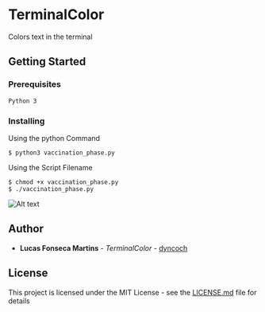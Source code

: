 # TerminalColor

Colors text in the terminal 

## Getting Started

### Prerequisites

```
Python 3
```

### Installing

Using the python Command

```
$ python3 vaccination_phase.py
```

Using the Script Filename

```
$ chmod +x vaccination_phase.py
$ ./vaccination_phase.py
```

![Alt text](example_task01.png?raw=true "Example Task 01")

## Author

* **Lucas Fonseca Martins** - *TerminalColor* - [dyncoch](https://github.com/dyncoch)


## License

This project is licensed under the MIT License - see the [LICENSE.md](LICENSE.md) file for details
